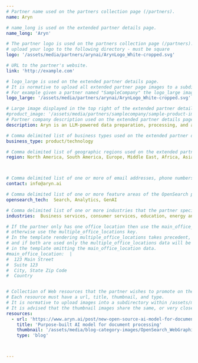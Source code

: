 ```yaml
---
# Partner name used on the partners collection page (/partners).
name: Aryn

# name_long is used on the extended partner details page.
name_long: 'Aryn'

# The partner logo is used on the partners collection page (/partners).
# upload your logo to the following directory - must be square
logo: '/assets/media/partners/arynai/ArynLogo_White-cropped.svg'

# URL to the partner's website.
link: 'http://example.com'

# logo_large is used on the extended partner details page.
# It is normative to upload all extended partner page images to a subdirectory of /assets/media/partners/ with the name of the partner as the directory name.
# For example given a partner named "SampleCompany" the logo_large image would be uploaded to /assets/media/partners/samplecompany/logo_large.png
logo_large: '/assets/media/partners/arynai/ArynLogo_White-cropped.svg'

# Large image displayed in the top right of the extended partner details page.
#product_image: '/assets/media/partners/samplecompany/sample-product-image.png'
# Partner company description used on the extended partner details page.
description: Aryn is an LLM-powered data preparation, processing, and analytics system for complex, unstructured documents like PDFs, HTML, presentations, and more. With Aryn, data engineers and data scientists can prepare data for GenAI and RAG applications, power high-quality document processing workflows, and run analytics on large document collections with natural language.

# Comma delimited list of business types used on the extended partner details page in the side panel.
business_type: product/technology

# Comma delimited list of geographic regions used on the extended partner details page in the side panel.
region: North America, South America, Europe, Middle East, Africa, Asia Pacific, Australia



# Comma delimited list of one or more of email addresses, phone numbers, and web URLs that can be used to contat the partner.
contact: info@aryn.ai

# Comma delimited list of one or more feature areas of the OpenSearch platform that the partner specializes in.
opensearch_tech:  Search, Analytics, GenAI

# Comma delimited list of one or more industries that the partner specializes in serving.
industries:  Business services, consumer services, education, energy and utilities, financial services, healthcare, media and entertainment, public sector, non-profit, retail, software and technology

# If the partner only has one office location then use the main_office_location key
# otherwise use the multiple_office_locations key.
# In the template rendering multiple_office_locations takes precedent,
# and if both are used only the multiple_office_locations data will be rendered
# in the template omitting the main_office_location data.
#main_office_location:  |
#  123 Main Street
#  Suite 123
#  City, State Zip Code
#  Country


# Collection of Web resources that the partner wishes to promote on their extended partner details page. Resources like blog posts, tutorials, news announcements, etc.
# Each resource must have a url, title, thumbnail, and type.
# It is normative to upload images into a subdirectory within /assets/media/partners/ with the name of the partner as the directory name. 
# It is advised that the thumbnail images share the same, or very close to the same aspect ratio across all resources. 
resources:
  - url: 'https://www.aryn.ai/post/new-open-source-ai-model-for-document-segmentation-and-unstructured-etl'
    title: 'Purpose-built AI model for document processing'
    thumbnail: '/assets/media/blog-category-images/OpenSearch_WebGraphic_Generic-01.png'
    type: 'blog'



---
```

